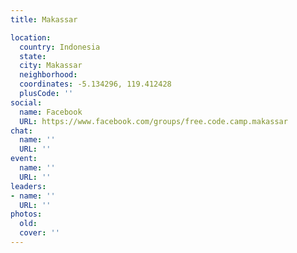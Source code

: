```yaml
---
title: Makassar

location:
  country: Indonesia
  state: 
  city: Makassar
  neighborhood: 
  coordinates: -5.134296, 119.412428
  plusCode: ''
social:
  name: Facebook
  URL: https://www.facebook.com/groups/free.code.camp.makassar
chat:
  name: ''
  URL: ''
event:
  name: ''
  URL: ''
leaders:
- name: ''
  URL: ''
photos:
  old: 
  cover: ''
---
```

